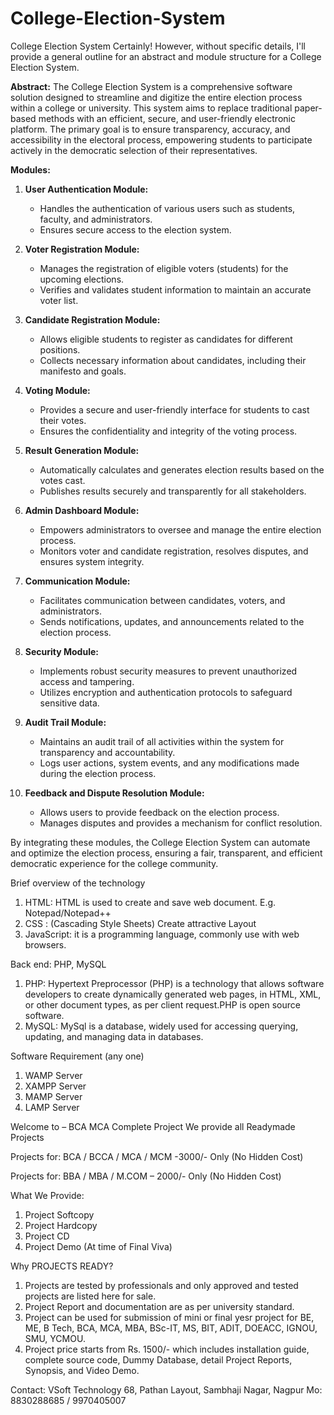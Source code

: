 # College-Election-System
College Election System
Certainly! However, without specific details, I'll provide a general outline for an abstract and module structure for a College Election System.

**Abstract:**
The College Election System is a comprehensive software solution designed to streamline and digitize the entire election process within a college or university. This system aims to replace traditional paper-based methods with an efficient, secure, and user-friendly electronic platform. The primary goal is to ensure transparency, accuracy, and accessibility in the electoral process, empowering students to participate actively in the democratic selection of their representatives.

**Modules:**

1. **User Authentication Module:**
   - Handles the authentication of various users such as students, faculty, and administrators.
   - Ensures secure access to the election system.

2. **Voter Registration Module:**
   - Manages the registration of eligible voters (students) for the upcoming elections.
   - Verifies and validates student information to maintain an accurate voter list.

3. **Candidate Registration Module:**
   - Allows eligible students to register as candidates for different positions.
   - Collects necessary information about candidates, including their manifesto and goals.

4. **Voting Module:**
   - Provides a secure and user-friendly interface for students to cast their votes.
   - Ensures the confidentiality and integrity of the voting process.

5. **Result Generation Module:**
   - Automatically calculates and generates election results based on the votes cast.
   - Publishes results securely and transparently for all stakeholders.

6. **Admin Dashboard Module:**
   - Empowers administrators to oversee and manage the entire election process.
   - Monitors voter and candidate registration, resolves disputes, and ensures system integrity.

7. **Communication Module:**
   - Facilitates communication between candidates, voters, and administrators.
   - Sends notifications, updates, and announcements related to the election process.

8. **Security Module:**
   - Implements robust security measures to prevent unauthorized access and tampering.
   - Utilizes encryption and authentication protocols to safeguard sensitive data.

9. **Audit Trail Module:**
   - Maintains an audit trail of all activities within the system for transparency and accountability.
   - Logs user actions, system events, and any modifications made during the election process.

10. **Feedback and Dispute Resolution Module:**
    - Allows users to provide feedback on the election process.
    - Manages disputes and provides a mechanism for conflict resolution.

By integrating these modules, the College Election System can automate and optimize the election process, ensuring a fair, transparent, and efficient democratic experience for the college community.

Brief overview of the technology
1.	HTML: HTML is used to create and save web document. E.g. Notepad/Notepad++
2.	CSS : (Cascading Style Sheets) Create attractive Layout
3.	JavaScript: it is a programming language, commonly use with web browsers.

Back end: PHP, MySQL
1.	PHP: Hypertext Preprocessor (PHP) is a technology that allows software developers to create dynamically generated web pages, in HTML, XML, or other document types, as per client request.PHP is open source software.
2.	MySQL: MySql is a database, widely used for accessing querying, updating, and managing data in databases.

Software Requirement (any one)
1.	WAMP Server
2.	XAMPP Server
3.	MAMP Server
4.	LAMP Server

Welcome to – BCA MCA Complete Project
We provide all Readymade Projects 

Projects for: BCA / BCCA / MCA / MCM -3000/- Only (No Hidden Cost) 

Projects for: BBA / MBA / M.COM – 2000/- Only (No Hidden Cost) 

What We Provide: 
1. Project Softcopy 
2. Project Hardcopy 
3. Project CD 
4. Project Demo (At time of Final Viva) 

Why PROJECTS READY? 
1. Projects are tested by professionals and only approved and tested projects are listed here for sale. 
2. Project Report and documentation are as per university standard. 
3. Project can be used for submission of mini or final yesr project for BE, ME, B Tech, BCA, MCA, MBA, BSc-IT, MS, BIT, ADIT, DOEACC, IGNOU, SMU, YCMOU. 
4. Project price starts from Rs. 1500/- which includes installation guide, complete source code, Dummy Database, detail Project Reports, Synopsis, and Video Demo. 

Contact: 
VSoft Technology 
68, Pathan Layout, Sambhaji Nagar, Nagpur 
Mo: 8830288685 / 9970405007
